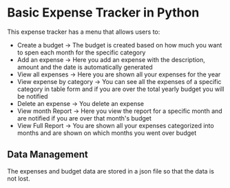 # Basic Expense Tracker in Python 

This expense tracker has a menu that allows users to:
- Create a budget -> The budget is created based on how much you want to spen each month for the specific category
- Add an expense -> Here you add an expense with the description, amount and the date is automatically generated
- View all expenses -> Here you are shown all your expenses for the year
- View expense by category -> You can see all the expenses of a specific category in table form and if you are over the total yearly budget you will be notified
- Delete an expense -> You delete an expense
- View month Report -> Here you view the report for a specific month and are notified if you are over that month's budget
- View Full Report -> You are shown all your expenses categorized into months and are shown on which months you went over budget

## Data Management
The expenses and budget data are stored in a json file so that the data is not lost.
